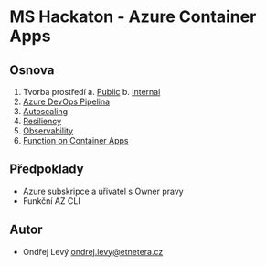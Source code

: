 # MS Hackaton - Azure Container Apps

## Osnova
1. Tvorba prostředí
    a. [Public](./01a-Prostredi-basic.md)
    b. [Internal](01b-Prostredi-internal.md)
2. [Azure DevOps Pipelina](./02-DevOpsPipeline.md)
3. [Autoscaling](./03-Autoscaling.md)
4. [Resiliency](./04-Resiliency.md)
5. [Observability](./05-Observability.md)
6. [Function on Container Apps](./06-Function-on-ContainerApps.md)



## Předpoklady
- Azure subskripce a uřivatel s Owner pravy
- Funkční AZ CLI


## Autor
- Ondřej Levý  ondrej.levy@etnetera.cz